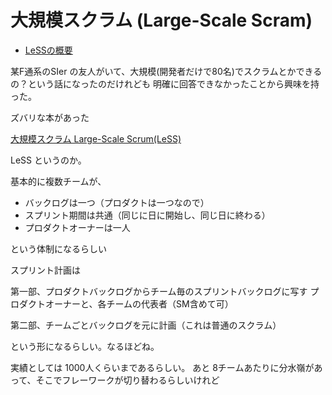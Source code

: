 # 大規模スクラム (Large-Scale Scram)

* [LeSSの概要](https://slide.meguro.ryuzee.com/slides/80)

某F通系のSIer の友人がいて、大規模(開発者だけで80名)でスクラムとかできるの？という話になったのだけれども
明確に回答できなかったことから興味を持った。

ズバリな本があった

[大規模スクラム Large-Scale Scrum(LeSS)](https://www.maruzen-publishing.co.jp/item/b295180.html)

LeSS というのか。

基本的に複数チームが、

* バックログは一つ（プロダクトは一つなので）
* スプリント期間は共通（同じに日に開始し、同じ日に終わる）
* プロダクトオーナーは一人

という体制になるらしい

スプリント計画は

第一部、プロダクトバックログからチーム毎のスプリントバックログに写す
プロダクトオーナーと、各チームの代表者（SM含めて可）

第二部、チームごとバックログを元に計画（これは普通のスクラム）

という形になるらしい。なるほどね。

実績としては 1000人くらいまであるらしい。
あと 8チームあたりに分水嶺があって、そこでフレーワークが切り替わるらしいけれど
